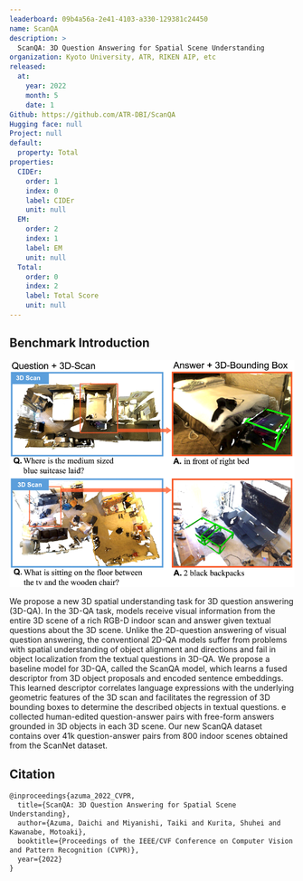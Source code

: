 ```yaml
---
leaderboard: 09b4a56a-2e41-4103-a330-129381c24450
name: ScanQA
description: >
  ScanQA: 3D Question Answering for Spatial Scene Understanding
organization: Kyoto University, ATR, RIKEN AIP, etc
released:
  at:
    year: 2022
    month: 5
    date: 1
Github: https://github.com/ATR-DBI/ScanQA
Hugging face: null
Project: null
default:
  property: Total
properties:
  CIDEr:
    order: 1
    index: 0
    label: CIDEr
    unit: null
  EM:
    order: 2
    index: 1
    label: EM
    unit: null
  Total:
    order: 0
    index: 2
    label: Total Score
    unit: null
---
```


## Benchmark Introduction

![alt text](assets/1-1.png)

We propose a new 3D spatial understanding task for 3D question answering (3D-QA). In the 3D-QA task, models receive visual information from the entire 3D scene of a rich RGB-D indoor scan and answer given textual questions about the 3D scene. Unlike the 2D-question answering of visual question answering, the conventional 2D-QA models suffer from problems with spatial understanding of object alignment and directions and fail in object localization from the textual questions in 3D-QA. We propose a baseline model for 3D-QA, called the ScanQA model, which learns a fused descriptor from 3D object proposals and encoded sentence embeddings. This learned descriptor correlates language expressions with the underlying geometric features of the 3D scan and facilitates the regression of 3D bounding boxes to determine the described objects in textual questions. e collected human-edited question-answer pairs with free-form answers grounded in 3D objects in each 3D scene. Our new ScanQA dataset contains over 41k question-answer pairs from 800 indoor scenes obtained from the ScanNet dataset.

## Citation

```
@inproceedings{azuma_2022_CVPR,
  title={ScanQA: 3D Question Answering for Spatial Scene Understanding},
  author={Azuma, Daichi and Miyanishi, Taiki and Kurita, Shuhei and Kawanabe, Motoaki},
  booktitle={Proceedings of the IEEE/CVF Conference on Computer Vision and Pattern Recognition (CVPR)},
  year={2022}
}

```
